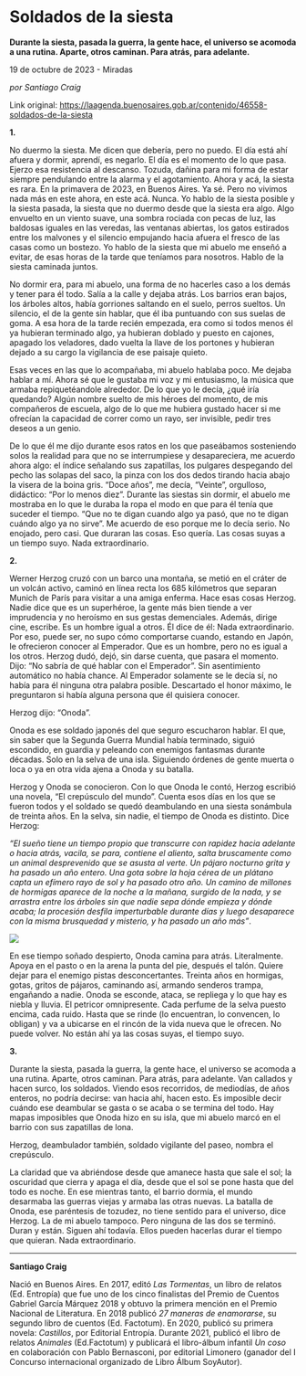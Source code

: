 # Soldados de la siesta

**Durante la siesta, pasada la guerra, la gente hace, el universo se acomoda a una rutina. Aparte, otros caminan. Para atrás, para adelante.**

19 de octubre de 2023 - Miradas

_por Santiago Craig_

Link original: https://laagenda.buenosaires.gob.ar/contenido/46558-soldados-de-la-siesta



**1.**




No duermo la siesta. Me dicen que debería, pero no puedo. El día está ahí afuera y dormir, aprendí, es negarlo. El día es el momento de lo que pasa. Ejerzo esa resistencia al descanso. Tozuda, dañina para mi forma de estar siempre pendulando entre la alarma y el agotamiento. Ahora y acá, la siesta es rara. En la primavera de 2023, en Buenos Aires. Ya sé. Pero no vivimos nada más en este ahora, en este acá. Nunca. Yo hablo de la siesta posible y la siesta pasada, la siesta que no duermo desde que la siesta era algo. Algo envuelto en un viento suave, una sombra rociada con pecas de luz, las baldosas iguales en las veredas, las ventanas abiertas, los gatos estirados entre los malvones y el silencio empujando hacia afuera el fresco de las casas como un bostezo. Yo hablo de la siesta que mi abuelo me enseñó a evitar, de esas horas de la tarde que teníamos para nosotros. Hablo de la siesta caminada juntos.




No dormir era, para mi abuelo, una forma de no hacerles caso a los demás y tener para él todo. Salía a la calle y dejaba atrás. Los barrios eran bajos, los árboles altos, había gorriones saltando en el suelo, perros sueltos. Un silencio, el de la gente sin hablar, que él iba puntuando con sus suelas de goma. A esa hora de la tarde recién empezada, era como si todos menos él ya hubieran terminado algo, ya hubieran doblado y puesto en cajones, apagado los veladores, dado vuelta la llave de los portones y hubieran dejado a su cargo la vigilancia de ese paisaje quieto.




Esas veces en las que lo acompañaba, mi abuelo hablaba poco. Me dejaba hablar a mí. Ahora sé que le gustaba mi voz y mi entusiasmo, la música que armaba repiquetéandole alrededor. De lo que yo le decía, ¿qué iría quedando? Algún nombre suelto de mis héroes del momento, de mis compañeros de escuela, algo de lo que me hubiera gustado hacer si me ofrecían la capacidad de correr como un rayo, ser invisible, pedir tres deseos a un genio.




De lo que él me dijo durante esos ratos en los que paseábamos sosteniendo solos la realidad para que no se interrumpiese y desapareciera, me acuerdo ahora algo: el índice señalando sus zapatillas, los pulgares despegando del pecho las solapas del saco, la pinza con los dos dedos tirando hacia abajo la visera de la boina gris. “Doce años”, me decía, “Veinte”, orgulloso, didáctico: “Por lo menos diez”. Durante las siestas sin dormir, el abuelo me mostraba en lo que le duraba la ropa el modo en que para él tenía que suceder el tiempo. “Que no te digan cuando algo ya pasó, que no te digan cuándo algo ya no sirve”. Me acuerdo de eso porque me lo decía serio. No enojado, pero casi. Que duraran las cosas. Eso quería. Las cosas suyas a un tiempo suyo. Nada extraordinario.




**2.**




Werner Herzog cruzó con un barco una montaña, se metió en el cráter de un volcán activo, caminó en línea recta los 685 kilómetros que separan Munich de París para visitar a una amiga enferma. Hace esas cosas Herzog. Nadie dice que es un superhéroe, la gente más bien tiende a ver imprudencia y no heroísmo en sus gestas demenciales. Además, dirige cine, escribe. Es un hombre igual a otros. Él dice de él: Nada extraordinario. Por eso, puede ser, no supo cómo comportarse cuando, estando en Japón, le ofrecieron conocer al Emperador. Que es un hombre, pero no es igual a los otros. Herzog dudó, dejó, sin darse cuenta, que pasara el momento. Dijo: “No sabría de qué hablar con el Emperador”. Sin asentimiento automático no había chance. Al Emperador solamente se le decía sí, no había para él ninguna otra palabra posible. Descartado el honor máximo, le preguntaron si había alguna persona que él quisiera conocer.




Herzog dijo: “Onoda”.




Onoda es ese soldado japonés del que seguro escucharon hablar. El que, sin saber que la Segunda Guerra Mundial había terminado, siguió escondido, en guardia y peleando con enemigos fantasmas durante décadas. Solo en la selva de una isla. Siguiendo órdenes de gente muerta o loca o ya en otra vida ajena a Onoda y su batalla.




Herzog y Onoda se conocieron. Con lo que Onoda le contó, Herzog escribió una novela, “El crepúsculo del mundo”. Cuenta esos días en los que se fueron todos y el soldado se quedó deambulando en una siesta sonámbula de treinta años. En la selva, sin nadie, el tiempo de Onoda es distinto. Dice Herzog:




*“El sueño tiene un tiempo propio que transcurre con rapidez hacia adelante o hacia atrás, vacila, se para, contiene el aliento, salta bruscamente como un animal desprevenido que se asusta al verte. Un pájaro nocturno grita y ha pasado un año entero. Una gota sobre la hoja cérea de un plátano capta un efímero rayo de sol y ha pasado otro año. Un camino de millones de hormigas aparece de la noche a la mañana, surgido de la nada, y se arrastra entre los árboles sin que nadie sepa dónde empieza y dónde acaba; la procesión desfila imperturbable durante días y luego desaparece con la misma brusquedad y misterio, y ha pasado un año más”*.




![](https://cdn.feater.me/files/images/2846248/41b3095f-4bfd-40c0-9e89-4ae3d8a4e277.png)




En ese tiempo soñado despierto, Onoda camina para atrás. Literalmente. Apoya en el pasto o en la arena la punta del pie, después el talón. Quiere dejar para el enemigo pistas desconcertantes. Treinta años en hormigas, gotas, gritos de pájaros, caminando así, armando senderos trampa, engañando a nadie. Onoda se esconde, ataca, se repliega y lo que hay es niebla y lluvia. El petricor omnipresente. Cada perfume de la selva puesto encima, cada ruido. Hasta que se rinde (lo encuentran, lo convencen, lo obligan) y va a ubicarse en el rincón de la vida nueva que le ofrecen. No puede volver. No están ahí ya las cosas suyas, el tiempo suyo.




**3.**




Durante la siesta, pasada la guerra, la gente hace, el universo se acomoda a una rutina. Aparte, otros caminan. Para atrás, para adelante. Van callados y hacen surco, los soldados. Viendo esos recorridos, de mediodías, de años enteros, no podría decirse: van hacia ahí, hacen esto. Es imposible decir cuándo ese deambular se gasta o se acaba o se termina del todo. Hay mapas imposibles que Onoda hizo en su isla, que mi abuelo marcó en el barrio con sus zapatillas de lona.




Herzog, deambulador también, soldado vigilante del paseo, nombra el crepúsculo.




La claridad que va abriéndose desde que amanece hasta que sale el sol; la oscuridad que cierra y apaga el día, desde que el sol se pone hasta que del todo es noche. En ese mientras tanto, el barrio dormía, el mundo desarmaba las guerras viejas y armaba las otras nuevas. La batalla de Onoda, ese paréntesis de tozudez, no tiene sentido para el universo, dice Herzog. La de mi abuelo tampoco. Pero ninguna de las dos se terminó. Duran y están. Siguen ahí todavía. Ellos pueden hacerlas durar el tiempo que quieran. Nada extraordinario.




---




**Santiago Craig**




Nació en Buenos Aires. En 2017, editó *Las Tormentas*, un libro de relatos (Ed. Entropía) que fue uno de los cinco finalistas del Premio de Cuentos Gabriel García Márquez 2018 y obtuvo la primera mención en el Premio Nacional de Literatura. En 2018 publicó *27 maneras de enamorarse*, su segundo libro de cuentos (Ed. Factotum). En 2020, publicó su primera novela: *Castillos*, por Editorial Entropía. Durante 2021, publicó el libro de relatos *Animales* (Ed.Factotum) y publicará el libro-álbum infantil *Un coso* en colaboración con Pablo Bernasconi, por editorial Limonero (ganador del I Concurso internacional organizado de Libro Álbum SoyAutor).



